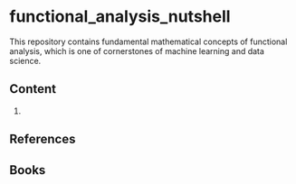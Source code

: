 # functional_analysis_nutshell
This repository contains fundamental mathematical concepts of functional analysis, which is one of cornerstones of machine learning and data science. 

## Content
1. 

## References


## Books
